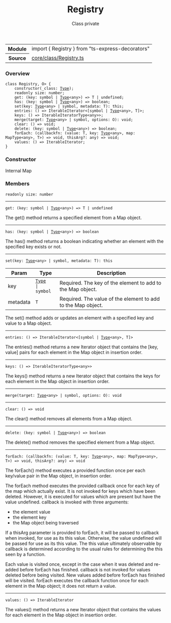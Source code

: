 <header class="symbol-info-header">    <h1 id="registry">Registry</h1>    <label class="symbol-info-type-label class">Class</label>    <label class="api-type-label private">private</label>  </header>
<section class="symbol-info">      <table class="is-full-width">        <tbody>        <tr>          <th>Module</th>          <td>            <div class="lang-typescript">                <span class="token keyword">import</span> { Registry }                 <span class="token keyword">from</span>                 <span class="token string">"ts-express-decorators"</span>                            </div>          </td>        </tr>        <tr>          <th>Source</th>          <td>            <a href="https://romakita.github.io/ts-express-decorators/#//blob/v2.0.13/src/core/class/Registry.ts#L0-L0">                core/class/Registry.ts            </a>        </td>        </tr>                </tbody>      </table>    </section>

### Overview

<pre><code class="typescript-lang"><span class="token keyword">class</span> Registry<T<span class="token punctuation">,</span> O> <span class="token punctuation">{</span>
    <span class="token keyword">constructor</span><span class="token punctuation">(</span>_class<span class="token punctuation">:</span> <a href="#api/common/core/type"><span class="token">Type</span></a><T><span class="token punctuation">)</span><span class="token punctuation">;</span>
    <span class="token keyword">readonly</span> size<span class="token punctuation">:</span> <span class="token keyword">number</span><span class="token punctuation">;</span>
    get<span class="token punctuation">:</span> <span class="token punctuation">(</span>key<span class="token punctuation">:</span> symbol | <a href="#api/common/core/type"><span class="token">Type</span></a><<span class="token keyword">any</span>><span class="token punctuation">)</span> => T | undefined<span class="token punctuation">;</span>
    has<span class="token punctuation">:</span> <span class="token punctuation">(</span>key<span class="token punctuation">:</span> symbol | <a href="#api/common/core/type"><span class="token">Type</span></a><<span class="token keyword">any</span>><span class="token punctuation">)</span> => <span class="token keyword">boolean</span><span class="token punctuation">;</span>
    <span class="token function">set</span><span class="token punctuation">(</span>key<span class="token punctuation">:</span> <a href="#api/common/core/type"><span class="token">Type</span></a><<span class="token keyword">any</span>> | symbol<span class="token punctuation">,</span> metadata<span class="token punctuation">:</span> T<span class="token punctuation">)</span><span class="token punctuation">:</span> this<span class="token punctuation">;</span>
    entries<span class="token punctuation">:</span> <span class="token punctuation">(</span><span class="token punctuation">)</span> => IterableIterator<<span class="token punctuation">[</span>symbol | <a href="#api/common/core/type"><span class="token">Type</span></a><<span class="token keyword">any</span>><span class="token punctuation">,</span> T<span class="token punctuation">]</span>><span class="token punctuation">;</span>
    keys<span class="token punctuation">:</span> <span class="token punctuation">(</span><span class="token punctuation">)</span> => IterableIterator<symbol | <a href="#api/common/core/type"><span class="token">Type</span></a><<span class="token keyword">any</span>>><span class="token punctuation">;</span>
    <span class="token function">merge</span><span class="token punctuation">(</span>target<span class="token punctuation">:</span> <a href="#api/common/core/type"><span class="token">Type</span></a><<span class="token keyword">any</span>> | symbol<span class="token punctuation">,</span> options<span class="token punctuation">:</span> O<span class="token punctuation">)</span><span class="token punctuation">:</span> <span class="token keyword">void</span><span class="token punctuation">;</span>
    clear<span class="token punctuation">:</span> <span class="token punctuation">(</span><span class="token punctuation">)</span> => <span class="token keyword">void</span><span class="token punctuation">;</span>
    delete<span class="token punctuation">:</span> <span class="token punctuation">(</span>key<span class="token punctuation">:</span> symbol | <a href="#api/common/core/type"><span class="token">Type</span></a><<span class="token keyword">any</span>><span class="token punctuation">)</span> => <span class="token keyword">boolean</span><span class="token punctuation">;</span>
    forEach<span class="token punctuation">:</span> <span class="token punctuation">(</span>callbackfn<span class="token punctuation">:</span> <span class="token punctuation">(</span>value<span class="token punctuation">:</span> T<span class="token punctuation">,</span> key<span class="token punctuation">:</span> <a href="#api/common/core/type"><span class="token">Type</span></a><<span class="token keyword">any</span>><span class="token punctuation">,</span> map<span class="token punctuation">:</span> Map<symbol | <a href="#api/common/core/type"><span class="token">Type</span></a><<span class="token keyword">any</span>><span class="token punctuation">,</span> T><span class="token punctuation">)</span> => <span class="token keyword">void</span><span class="token punctuation">,</span> thisArg?<span class="token punctuation">:</span> <span class="token keyword">any</span><span class="token punctuation">)</span> => <span class="token keyword">void</span><span class="token punctuation">;</span>
    values<span class="token punctuation">:</span> <span class="token punctuation">(</span><span class="token punctuation">)</span> => IterableIterator<T><span class="token punctuation">;</span>
<span class="token punctuation">}</span></code></pre>

### Constructor

Internal Map

### Members

<div class="method-overview"><pre><code class="typescript-lang"><span class="token keyword">readonly</span> size<span class="token punctuation">:</span> <span class="token keyword">number</span></code></pre></div>
<hr />
<div class="method-overview"><pre><code class="typescript-lang">get<span class="token punctuation">:</span> <span class="token punctuation">(</span>key<span class="token punctuation">:</span> symbol | <a href="#api/common/core/type"><span class="token">Type</span></a><<span class="token keyword">any</span>><span class="token punctuation">)</span> => T | undefined</code></pre></div>

The get() method returns a specified element from a Map object.
<hr />
<div class="method-overview"><pre><code class="typescript-lang">has<span class="token punctuation">:</span> <span class="token punctuation">(</span>key<span class="token punctuation">:</span> symbol | <a href="#api/common/core/type"><span class="token">Type</span></a><<span class="token keyword">any</span>><span class="token punctuation">)</span> => <span class="token keyword">boolean</span></code></pre></div>
The has() method returns a boolean indicating whether an element with the specified key exists or not.
<hr />
<div class="method-overview"><pre><code class="typescript-lang"><span class="token function">set</span><span class="token punctuation">(</span>key<span class="token punctuation">:</span> <a href="#api/common/core/type"><span class="token">Type</span></a><<span class="token keyword">any</span>> | symbol<span class="token punctuation">,</span> metadata<span class="token punctuation">:</span> T<span class="token punctuation">)</span><span class="token punctuation">:</span> this</code></pre></div>

Param | Type | Description
---|---|---
key| <code><a href="#api/common/core/type"><span class="token">Type</span></a><any> &#124; symbol</code> |Required. The key of the element to add to the Map object.
metadata| <code>T</code> |Required. The value of the element to add to the Map object.

The set() method adds or updates an element with a specified key and value to a Map object.
<hr />
<div class="method-overview"><pre><code class="typescript-lang">entries<span class="token punctuation">:</span> <span class="token punctuation">(</span><span class="token punctuation">)</span> => IterableIterator<<span class="token punctuation">[</span>symbol | <a href="#api/common/core/type"><span class="token">Type</span></a><<span class="token keyword">any</span>><span class="token punctuation">,</span> T<span class="token punctuation">]</span>></code></pre></div>
The entries() method returns a new Iterator object that contains the [key, value] pairs for each element in the Map object in insertion order.
<hr />
<div class="method-overview"><pre><code class="typescript-lang">keys<span class="token punctuation">:</span> <span class="token punctuation">(</span><span class="token punctuation">)</span> => IterableIterator<symbol | <a href="#api/common/core/type"><span class="token">Type</span></a><<span class="token keyword">any</span>>></code></pre></div>
The keys() method returns a new Iterator object that contains the keys for each element in the Map object in insertion order.
<hr />
<div class="method-overview"><pre><code class="typescript-lang"><span class="token function">merge</span><span class="token punctuation">(</span>target<span class="token punctuation">:</span> <a href="#api/common/core/type"><span class="token">Type</span></a><<span class="token keyword">any</span>> | symbol<span class="token punctuation">,</span> options<span class="token punctuation">:</span> O<span class="token punctuation">)</span><span class="token punctuation">:</span> <span class="token keyword">void</span></code></pre></div>
<hr />
<div class="method-overview"><pre><code class="typescript-lang">clear<span class="token punctuation">:</span> <span class="token punctuation">(</span><span class="token punctuation">)</span> => <span class="token keyword">void</span></code></pre></div>
The clear() method removes all elements from a Map object.
<hr />
<div class="method-overview"><pre><code class="typescript-lang">delete<span class="token punctuation">:</span> <span class="token punctuation">(</span>key<span class="token punctuation">:</span> symbol | <a href="#api/common/core/type"><span class="token">Type</span></a><<span class="token keyword">any</span>><span class="token punctuation">)</span> => <span class="token keyword">boolean</span></code></pre></div>

The delete() method removes the specified element from a Map object.
<hr />
<div class="method-overview"><pre><code class="typescript-lang">forEach<span class="token punctuation">:</span> <span class="token punctuation">(</span>callbackfn<span class="token punctuation">:</span> <span class="token punctuation">(</span>value<span class="token punctuation">:</span> T<span class="token punctuation">,</span> key<span class="token punctuation">:</span> <a href="#api/common/core/type"><span class="token">Type</span></a><<span class="token keyword">any</span>><span class="token punctuation">,</span> map<span class="token punctuation">:</span> Map<symbol | <a href="#api/common/core/type"><span class="token">Type</span></a><<span class="token keyword">any</span>><span class="token punctuation">,</span> T><span class="token punctuation">)</span> => <span class="token keyword">void</span><span class="token punctuation">,</span> thisArg?<span class="token punctuation">:</span> <span class="token keyword">any</span><span class="token punctuation">)</span> => <span class="token keyword">void</span></code></pre></div>

The forEach() method executes a provided function once per each key/value pair in the Map object, in insertion order.

The forEach method executes the provided callback once for each key of the map which actually exist. It is not invoked for keys which have been deleted. However, it is executed for values which are present but have the value undefined.
callback is invoked with three arguments:

* the element value
* the element key
* the Map object being traversed

If a thisArg parameter is provided to forEach, it will be passed to callback when invoked, for use as its this value.  Otherwise, the value undefined will be passed for use as its this value.  The this value ultimately observable by callback is determined according to the usual rules for determining the this seen by a function.

Each value is visited once, except in the case when it was deleted and re-added before forEach has finished. callback is not invoked for values deleted before being visited. New values added before forEach has finished will be visited.
forEach executes the callback function once for each element in the Map object; it does not return a value.

<hr />
<div class="method-overview"><pre><code class="typescript-lang">values<span class="token punctuation">:</span> <span class="token punctuation">(</span><span class="token punctuation">)</span> => IterableIterator<T></code></pre></div>
The values() method returns a new Iterator object that contains the values for each element in the Map object in insertion order.
